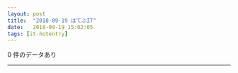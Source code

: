 ```yaml
---
layout: post
title:  "2018-09-19 はてぶIT"
date:   2018-09-19 15:02:05
tags: [it-hotentry]
---
```

0 件のデータあり

<hr>
